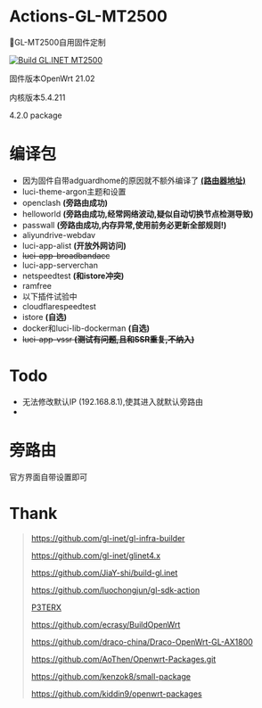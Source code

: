 # Actions-GL-MT2500
📌GL-MT2500自用固件定制

[![Build GL.INET MT2500](https://github.com/AoThen/Actions-GL-MT2500/actions/workflows/GL.INET_Lite.yml/badge.svg)](https://github.com/AoThen/Actions-GL-MT2500/actions/workflows/GL.INET_Lite.yml)

固件版本OpenWrt 21.02

内核版本5.4.211

4.2.0 package

# 编译包
- 因为固件自带adguardhome的原因就不额外编译了   [**(路由器地址)**](http://192.168.8.1/#/adguardhome)
- luci-theme-argon主题和设置
- openclash **(旁路由成功)**
- helloworld **(旁路由成功,经常网络波动,疑似自动切换节点检测导致)**
- passwall **(旁路由成功,内存异常,使用前务必更新全部规则!)**
- aliyundrive-webdav
- luci-app-alist **(开放外网访问)**
- ~~luci-app-broadbandacc~~
- luci-app-serverchan
- netspeedtest **(和istore冲突)**
- ramfree
- 以下插件试验中
- cloudflarespeedtest
- istore **(自选)**
- docker和luci-lib-dockerman  **(自选)**
- ~~luci-app-vssr **(测试有问题,且和SSR重复,不纳入)**~~


# Todo

- 无法修改默认IP (192.168.8.1),使其进入就默认旁路由
- 
# 旁路由

官方界面自带设置即可


# Thank
> https://github.com/gl-inet/gl-infra-builder
>
> https://github.com/gl-inet/glinet4.x
> 
> https://github.com/JiaY-shi/build-gl.inet
> 
> https://github.com/luochongjun/gl-sdk-action
> 
> [P3TERX](https://p3terx.com)
>
> https://github.com/ecrasy/BuildOpenWrt
> 
> https://github.com/draco-china/Draco-OpenWrt-GL-AX1800
>
> https://github.com/AoThen/Openwrt-Packages.git
>
> https://github.com/kenzok8/small-package
>
> https://github.com/kiddin9/openwrt-packages
> 